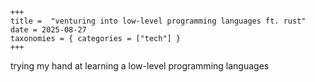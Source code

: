     +++
    title =  "venturing into low-level programming languages ft. rust"
    date = 2025-08-27
    taxonomies = { categories = ["tech"] }
    +++

trying my hand at learning a low-level programming languages

